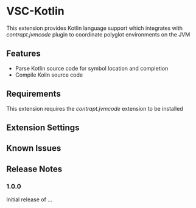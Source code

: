 # VSC-Kotlin

This extension provides Kotlin language support which integrates with _contrapt.jvmcode_ plugin to coordinate polyglot environments
on the JVM

## Features

- Parse Kotlin source code for symbol location and completion
- Compile Kolin source code

## Requirements

This extension requires the _contrapt.jvmcode_ extension to be installed

## Extension Settings

## Known Issues

## Release Notes

### 1.0.0

Initial release of ...
